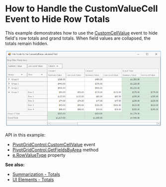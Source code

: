 # How to Handle the CustomValueCell Event to Hide Row Totals

This example demonstrates how to use the [CustomCellValue](https://docs.devexpress.com/WindowsForms/DevExpress.XtraPivotGrid.PivotGridControl.CustomCellValue) event to hide field's row totals and grand totals. When field values are collapsed, the totals remain hidden.

![screenshot](./images/screenshot.png)


API in this example:

* [PivotGridControl.CustomCellValue](https://docs.devexpress.com/WindowsForms/DevExpress.XtraPivotGrid.PivotGridControl.CustomCellValue) event
* [PivotGridControl.GetFieldsByArea](https://docs.devexpress.com/WindowsForms/DevExpress.XtraPivotGrid.PivotGridControl.GetFieldsByArea(DevExpress.XtraPivotGrid.PivotArea)) method
* [e.RowValueType](https://docs.devexpress.com/CoreLibraries/DevExpress.XtraPivotGrid.PivotCellEventArgsBase-3.RowValueType) property

**See also:**

* [Summarization - Totals](https://docs.devexpress.com/WindowsForms/1810)
* [UI Elements - Totals](https://docs.devexpress.com/WindowsForms/1691)
